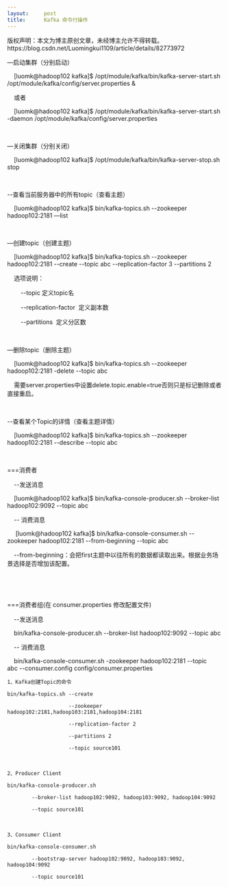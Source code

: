 ```yaml
---
layout:     post
title:      Kafka 命令行操作
---
```

<div id="article_content" class="article_content clearfix csdn-tracking-statistics" data-pid="blog" data-mod="popu_307" data-dsm="post">
								<div class="article-copyright">
					版权声明：本文为博主原创文章，未经博主允许不得转载。					https://blog.csdn.net/Luomingkui1109/article/details/82773972				</div>
								            <link rel="stylesheet" href="https://csdnimg.cn/release/phoenix/template/css/ck_htmledit_views-f76675cdea.css">
						<div class="htmledit_views" id="content_views">
                <p>—启动集群（分别启动）</p>

<p>    [luomk@hadoop102 kafka]$ /opt/module/kafka/bin/kafka-server-start.sh /opt/module/kafka/config/server.properties &amp;</p>

<p>    或者</p>

<p>    [luomk@hadoop102 kafka]$ /opt/module/kafka/bin/kafka-server-start.sh -daemon /opt/module/kafka/config/server.properties</p>

<p> </p>

<p>—关闭集群（分别关闭）</p>

<p>    [luomk@hadoop102 kafka]$ /opt/module/kafka/bin/kafka-server-stop.sh stop</p>

<p> </p>

<p>--查看当前服务器中的所有topic（查看主题）</p>

<p>    [luomk@hadoop102 kafka]$ bin/kafka-topics.sh --zookeeper hadoop102:2181 —list</p>

<p> </p>

<p>—创建topic（创建主题）</p>

<p>    [luomk@hadoop102 kafka]$ bin/kafka-topics.sh --zookeeper hadoop102:2181 --create --topic abc --replication-factor 3 --partitions 2</p>

<p>    选项说明：</p>

<p>        --topic 定义topic名</p>

<p>        --replication-factor  定义副本数</p>

<p>        --partitions  定义分区数</p>

<p> </p>

<p>—删除topic（删除主题）</p>

<p>    [luomk@hadoop102 kafka]$ bin/kafka-topics.sh --zookeeper hadoop102:2181 -delete --topic abc</p>

<p>    需要server.properties中设置delete.topic.enable=true否则只是标记删除或者直接重启。</p>

<p> </p>

<p>--查看某个Topic的详情（查看主题详情）</p>

<p>    [luomk@hadoop102 kafka]$ bin/kafka-topics.sh --zookeeper hadoop102:2181 --describe --topic abc</p>

<p> </p>

<p>===消费者</p>

<p>    --发送消息</p>

<p>    [luomk@hadoop102 kafka]$ bin/kafka-console-producer.sh --broker-list hadoop102:9092 --topic abc</p>

<p>    -- 消费消息</p>

<p>     [luomk@hadoop102 kafka]$ bin/kafka-console-consumer.sh --zookeeper hadoop102:2181 --from-beginning --topic abc</p>

<p>    --from-beginning：会把first主题中以往所有的数据都读取出来。根据业务场景选择是否增加该配置。</p>

<p> </p>

<p> </p>

<p>===消费者组(在 consumer.properties 修改配置文件)</p>

<p>    --发送消息</p>

<p>    bin/kafka-console-producer.sh --broker-list hadoop102:9092 --topic abc</p>

<p>    -- 消费消息</p>

<p>    bin/kafka-console-consumer.sh -zookeeper hadoop102:2181 --topic abc --consumer.config config/consumer.properties</p>

<pre class="has">
<code>1、Kafka创建Topic的命令

bin/kafka-topics.sh --create

                    --zookeeper hadoop102:2181,hadoop103:2181,hadoop104:2181

                    --replication-factor 2

                    --partitions 2

                    --topic source101

                    

2、Producer Client

bin/kafka-console-producer.sh

        --broker-list hadoop102:9092, hadoop103:9092, hadoop104:9092

        --topic source101

        

3、Consumer Client

bin/kafka-console-consumer.sh

        --bootstrap-server hadoop102:9092, hadoop103:9092, hadoop104:9092

        --topic source101

</code></pre>

<p> </p>            </div>
                </div>